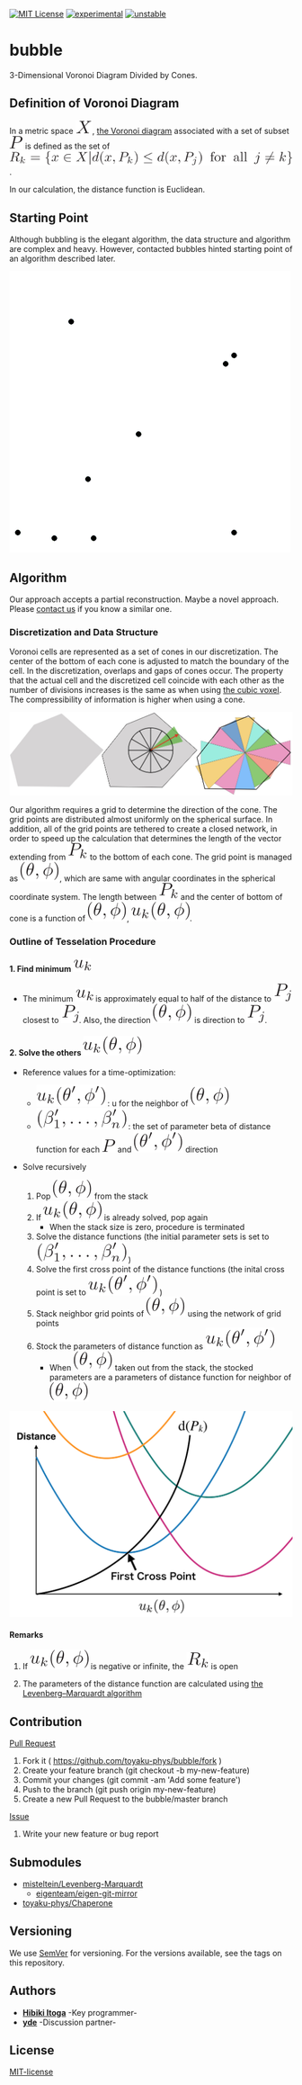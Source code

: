 [![MIT License](http://img.shields.io/badge/license-MIT-blue.svg?style=flat)](LICENSE)
[![experimental](http://badges.github.io/stability-badges/dist/experimental.svg)](http://github.com/badges/stability-badges)
[![unstable](http://badges.github.io/stability-badges/dist/unstable.svg)](http://github.com/badges/stability-badges)


# bubble
3-Dimensional Voronoi Diagram Divided by Cones.

## Definition of Voronoi Diagram
In a metric space ![X](fig/X.svg), [the Voronoi diagram](https://en.wikipedia.org/wiki/Voronoi_diagram) associated with a set of subset ![P](fig/P.svg) is defined as the set of 
![Rk](fig/Rk.svg).

In our calculation, the distance function is Euclidean.

## Starting Point
Although bubbling is the elegant algorithm, the data structure and algorithm are complex and heavy.  However, contacted bubbles hinted starting point of an algorithm described later.

![bubbling](fig/Voronoi_growth_euclidean.gif)


## Algorithm
Our approach accepts a partial reconstruction.
Maybe a novel approach. 
Please [contact us](https://github.com/toyaku-phys/bubble/issues) if you know a similar one.

### Discretization and Data Structure
Voronoi cells are represented as a set of cones in our discretization.
The center of the bottom of each cone is adjusted to match the boundary of the cell.
In the discretization, overlaps and gaps of cones occur.
The property that the actual cell and the discretized cell coincide with each other as the number of divisions increases is the same as when using [the cubic voxel](https://en.wikipedia.org/wiki/Voxel).
The compressibility of information is higher when using a cone.

![bubbling](fig/discretization.jpeg)

Our algorithm requires a grid to determine the direction of the cone.
The grid points are distributed almost uniformly on the spherical surface.
In addition, all of the grid points are tethered to create a closed network, in order to speed up the calculation that determines the length of the vector extending from ![Pk](fig/Pk.svg) to the bottom of each cone.
The grid point is managed as ![theta_phi](fig/theta_phi.svg), which are same with angular coordinates in the spherical coordinate system.
The length between ![Pk](fig/Pk.svg) and the center of bottom of cone is a function of ![theta_phi](fig/theta_phi.svg), ![u_func](fig/u_func.svg).

### Outline of Tesselation Procedure
#### 1. Find minimum ![uk](fig/uk.svg)
- The minimum ![uk](fig/uk.svg) is approximately equal to half of the distance to ![Pj](fig/Pj.svg) closest to ![Pj](fig/Pj.svg). Also, the direction ![theta_phi](fig/theta_phi.svg) is direction to ![Pj](fig/Pj.svg).

#### 2. Solve the others ![u_func](fig/u_func.svg)

- Reference values for a time-optimization:

    - ![u_func_dash](fig/u_func_dash.svg) : u for the neighbor of ![theta_phi](fig/theta_phi.svg)
    - ![betaset_dash](fig/betaset_dash.svg) : the set of parameter beta of distance function for each ![P](fig/P.svg) and ![theta_phi_dash](fig/theta_phi_dash.svg) direction
- Solve recursively
	1. Pop ![theta_phi](fig/theta_phi.svg) from the stack
    2. If ![u_func](fig/u_func.svg) is already solved, pop again
    	- When the stack size is zero, procedure is terminated
    3. Solve the distance functions (the initial parameter sets is set to ![betaset_dash](fig/betaset_dash.svg) )
    4. Solve the first cross point of the distance functions (the inital cross point is set to ![u_func_dash](fig/u_func_dash.svg) )
    5. Stack neighbor grid points of ![theta_phi](fig/theta_phi.svg) using the network of grid points
    6. Stock the parameters of distance function as ![u_func_dash](fig/u_func_dash.svg)
        - When ![theta_phi](fig/theta_phi.svg) taken out from the stack, the stocked parameters are a parameters of distance function for neighbor of ![theta_phi](fig/theta_phi.svg)

<img src="fig/cross_point.png" width="600px">

#### Remarks
1. If ![u_func](fig/u_func.svg) is negative or infinite, the ![Rk](fig/Rk_simple.svg) is open
    
2. The parameters of the distance function are calculated using [the Levenberg–Marquardt algorithm](https://en.wikipedia.org/wiki/Levenberg–Marquardt_algorithm)


## Contribution
[Pull Request](https://github.com/toyaku-phys/bubble/pulls)

1. Fork it ( https://github.com/toyaku-phys/bubble/fork )
2. Create your feature branch (git checkout -b my-new-feature)
3. Commit your changes (git commit -am 'Add some feature')
4. Push to the branch (git push origin my-new-feature)
5. Create a new Pull Request to the bubble/master branch

[Issue](https://github.com/toyaku-phys/bubble/issues)

1. Write your new feature or bug report

## Submodules
- [misteltein/Levenberg-Marquardt](https://github.com/misteltein/Levenberg-Marquardt)
    - [eigenteam/eigen-git-mirror](https://github.com/eigenteam/eigen-git-mirror)
- [toyaku-phys/Chaperone](https://github.com/toyaku-phys/Chaperone)


## Versioning
We use [SemVer](http://semver.org/) for versioning. 
For the versions available, see the tags on this repository.

## Authors
* [**Hibiki Itoga**](https://github.com/misteltein) -Key programmer-
* [**yde**](https://github.com/master-yde) -Discussion partner-

## License
[MIT-license](LICENSE)
